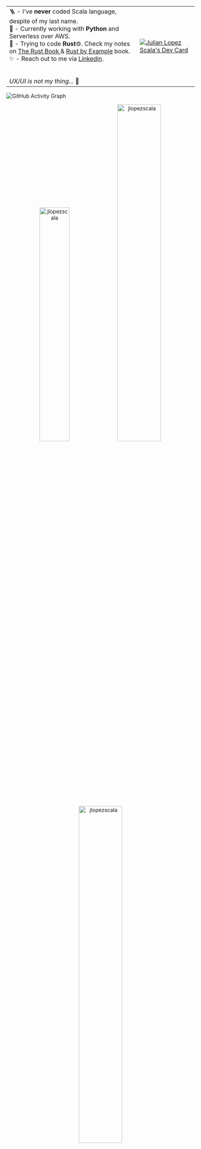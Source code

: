 
<table>
<tr>
  <td valign="center">
    🪜 - I've <b>never</b> coded Scala language, despite of my last name.<br>
    🎯 - Currently working with <b>Python</b> and Serverless over AWS.<br>
    🌱 - Trying to code <b>Rust</b>⚙️. Check my notes on <a href="https://github.com/jlopezscala/rust-book"> The Rust Book </a> & <a href="https://github.com/jlopezscala/rust-by-example"> Rust by Example</a> book.<br>
    ✨ - Reach out to me via <a href="https://www.linkedin.com/in/jlopezscala/"> Linkedin</a>.<br>
  <br> 
  <br>
    <i>UX/UI is not my thing...</i> 🥲

  <td >
    <a href="https://app.daily.dev/jlopezscala"><img src="https://api.daily.dev/devcards/b57dd2bbb398488fa0d03e7e4203cbdb.png?r=vrm" alt="Julian Lopez Scala's Dev Card"/></a>
  </td>

</tr>
</table>


![GitHub Activity Graph](https://activity-graph.herokuapp.com/graph?username=jlopezscala&theme=redical&hide_border=true)


<p align="center">
<img width="40%" src="https://github-readme-stats.vercel.app/api/top-langs?username=jlopezscala&show_icons=true&theme=radical&locale=en&layout=compact&hide_border=true" alt="jlopezscala" /> 
<img width="48%" src="https://github-readme-stats.vercel.app/api?username=jlopezscala&show_icons=true&theme=radical&locale=en&hide_border=true" alt="jlopezscala" />
<img width="48%" src="https://github-readme-streak-stats.herokuapp.com/?user=jlopezscala&theme=radical&hide_border=true" alt="jlopezscala" />
</p>


## Let's talk
<p align="left">  
<a href="https://twitter.com/jlopezscala" target="blank"><img src="https://img.icons8.com/color/35/000000/twitter--v2.png"/></a>
<a href="https://linkedin.com/in/julianils" target="blank"><img src="https://img.icons8.com/color/35/000000/linkedin.png"/></a>
<a href="https://www.instagram.com/jlopezscala" target="blank"><img src="https://img.icons8.com/fluency/35/000000/instagram-new.png"/></a>
</p>
    

